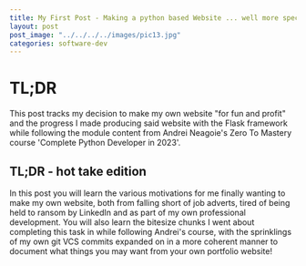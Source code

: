 ```yaml
---
title: My First Post - Making a python based Website ... well more specifically, 'web server'
layout: post
post_image: "../../../../images/pic13.jpg"
categories: software-dev
---
```


# TL;DR
This post tracks my decision to make my own website "for fun and profit" and the progress I made producing said website with the Flask framework while following the module content from Andrei Neagoie's Zero To Mastery course 'Complete Python Developer in 2023'. 

## TL;DR - hot take edition
In this post you will learn the various motivations for me finally wanting to make my own website, both from falling short of job adverts, tired of being held to ransom by LinkedIn and as part of my own professional development. You will also learn the bitesize chunks I went about completing this task in while following Andrei's course, with the sprinklings of my own git VCS commits expanded on in a more coherent manner to document what things you may want from your own portfolio website!
